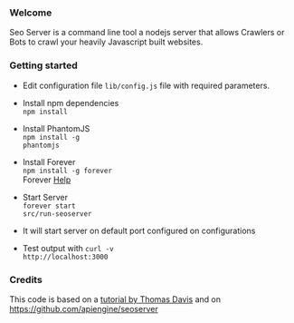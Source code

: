 ### Welcome
Seo Server is a command line tool a nodejs server that allows Crawlers or Bots to crawl your heavily Javascript built websites. 

### Getting started
* Edit configuration file `lib/config.js` file with required parameters.

* Install npm dependencies <br/>
<code>npm install</code>

* Install PhantomJS <br/>
<code>npm install -g phantomjs</code>

* Install Forever <br/>
<code>npm install -g forever</code><br/>
Forever [Help](https://www.npmjs.org/package/forever)

* Start Server <br/>
<code>forever start src/run-seoserver</code>

* It will start server on default port configured on configurations

* Test output with
<code>curl -v http://localhost:3000</code>

### Credits
This code is based on a [tutorial by Thomas Davis](http://backbonetutorials.com/seo-for-single-page-apps/) and on https://github.com/apiengine/seoserver


